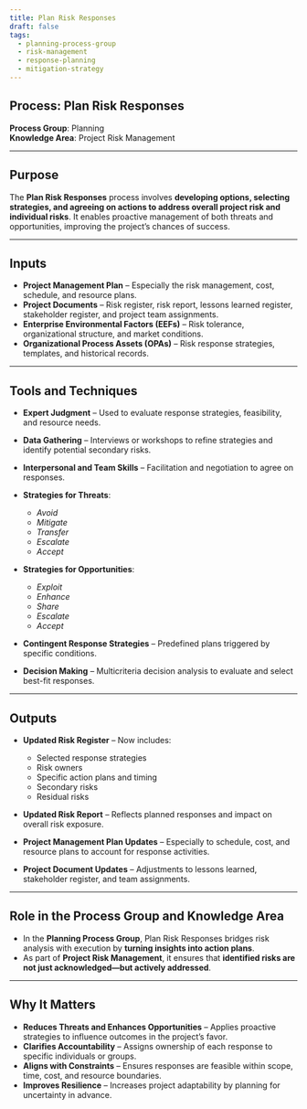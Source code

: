 ```yaml
---
title: Plan Risk Responses  
draft: false  
tags:  
  - planning-process-group  
  - risk-management  
  - response-planning  
  - mitigation-strategy  
---
```


## Process: Plan Risk Responses

**Process Group**: Planning  
**Knowledge Area**: Project Risk Management  

---

## Purpose

The **Plan Risk Responses** process involves **developing options, selecting strategies, and agreeing on actions to address overall project risk and individual risks**. It enables proactive management of both threats and opportunities, improving the project’s chances of success.

---

## Inputs

- **Project Management Plan** – Especially the risk management, cost, schedule, and resource plans.
- **Project Documents** – Risk register, risk report, lessons learned register, stakeholder register, and project team assignments.
- **Enterprise Environmental Factors (EEFs)** – Risk tolerance, organizational structure, and market conditions.
- **Organizational Process Assets (OPAs)** – Risk response strategies, templates, and historical records.

---

## Tools and Techniques

- **Expert Judgment** – Used to evaluate response strategies, feasibility, and resource needs.
- **Data Gathering** – Interviews or workshops to refine strategies and identify potential secondary risks.
- **Interpersonal and Team Skills** – Facilitation and negotiation to agree on responses.
- **Strategies for Threats**:  
  - *Avoid*  
  - *Mitigate*  
  - *Transfer*  
  - *Escalate*  
  - *Accept*

- **Strategies for Opportunities**:  
  - *Exploit*  
  - *Enhance*  
  - *Share*  
  - *Escalate*  
  - *Accept*

- **Contingent Response Strategies** – Predefined plans triggered by specific conditions.
- **Decision Making** – Multicriteria decision analysis to evaluate and select best-fit responses.

---

## Outputs

- **Updated Risk Register** – Now includes:
  - Selected response strategies  
  - Risk owners  
  - Specific action plans and timing  
  - Secondary risks  
  - Residual risks  

- **Updated Risk Report** – Reflects planned responses and impact on overall risk exposure.
- **Project Management Plan Updates** – Especially to schedule, cost, and resource plans to account for response activities.
- **Project Document Updates** – Adjustments to lessons learned, stakeholder register, and team assignments.

---

## Role in the Process Group and Knowledge Area

- In the **Planning Process Group**, Plan Risk Responses bridges risk analysis with execution by **turning insights into action plans**.
- As part of **Project Risk Management**, it ensures that **identified risks are not just acknowledged—but actively addressed**.

---

## Why It Matters

- **Reduces Threats and Enhances Opportunities** – Applies proactive strategies to influence outcomes in the project’s favor.
- **Clarifies Accountability** – Assigns ownership of each response to specific individuals or groups.
- **Aligns with Constraints** – Ensures responses are feasible within scope, time, cost, and resource boundaries.
- **Improves Resilience** – Increases project adaptability by planning for uncertainty in advance.

